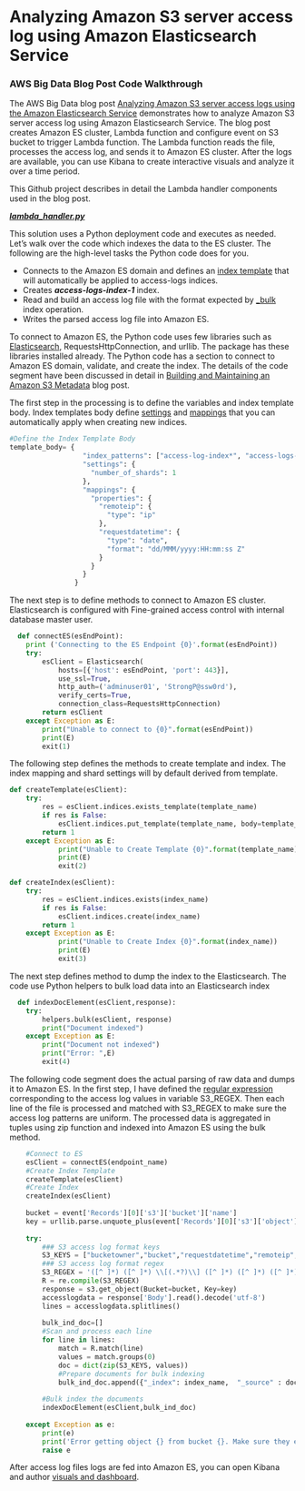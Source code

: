 # Analyzing Amazon S3 server access log using Amazon Elasticsearch Service


### AWS Big Data Blog Post Code Walkthrough
The AWS Big Data blog post [Analyzing Amazon S3 server access logs using the Amazon Elasticsearch Service](https://aws.amazon.com/elasticsearch-service/) demonstrates how to analyze Amazon S3 server access log using Amazon Elasticsearch Service. The blog post creates Amazon ES cluster, Lambda function and configure event on S3 bucket to trigger Lambda function. The Lambda function reads the file, processes the access log, and sends it to Amazon ES cluster. After the logs are available, you can use Kibana to create interactive visuals and analyze it over a time period.

This Github project describes in detail the Lambda handler components used in the blog post. 

[___lambda_handler.py___](https://github.com/aws-samples/aws-big-data-blog-analyze-s3-access-log-using-amazon-elasticsearch/blob/master/src/lambda_handler.py)

This solution uses a Python deployment code and executes as needed. Let’s walk over the code which indexes the data to the ES cluster. The following are the high-level tasks the Python code does for you.

*	Connects to the Amazon ES domain and defines an [index template](https://www.elastic.co/guide/en/elasticsearch/reference/master/indices-templates.html) that will automatically be applied to access-logs indices. 
*	Creates ___access-logs-index-1___ index. 
*	Read and build an access log file with the format expected by [_bulk](https://www.elastic.co/guide/en/elasticsearch/reference/master/indices-templates.html) index operation.
*	Writes the parsed access log file into Amazon ES.

To connect to Amazon ES, the Python code uses few libraries such as [Elasticsearch](https://elasticsearch-py.readthedocs.io/en/master/api.html), RequestsHttpConnection, and urllib. The package has these libraries installed already. The Python code has a section to connect to Amazon ES domain, validate, and create the index. The details of the code segment have been discussed in detail in [Building and Maintaining an Amazon S3 Metadata](https://aws.amazon.com/blogs/big-data/building-and-maintaining-an-amazon-s3-metadata-index-without-servers/) blog post.  

The first step in the processing is to define the variables and index template body. Index templates body define [settings](https://www.elastic.co/guide/en/elasticsearch/reference/current/index-modules.html#index-modules-settings) and [mappings](https://www.elastic.co/guide/en/elasticsearch/reference/current/mapping.html) that you can automatically apply when creating new indices.


```python
#Define the Index Template Body
template_body= {
                  "index_patterns": ["access-log-index*", "access-logs-index*"],
                  "settings": {
                    "number_of_shards": 1
                  },
                  "mappings": {
                    "properties": {
                      "remoteip": {
                        "type": "ip"
                      },
                      "requestdatetime": {
                        "type": "date",
                        "format": "dd/MMM/yyyy:HH:mm:ss Z"
                      }
                    }
                  }
                } 
```
The next step is to define methods to connect to Amazon ES cluster. Elasticsearch is configured with Fine-grained access control with internal database master user. 

```python
  def connectES(esEndPoint):
    print ('Connecting to the ES Endpoint {0}'.format(esEndPoint))
    try:
        esClient = Elasticsearch(
            hosts=[{'host': esEndPoint, 'port': 443}],
            use_ssl=True,
            http_auth=('adminuser01', 'StrongP@ssw0rd'),
            verify_certs=True,
            connection_class=RequestsHttpConnection)
        return esClient
    except Exception as E:
        print("Unable to connect to {0}".format(esEndPoint))
        print(E)
        exit(1)
 ```
        
The following step defines the methods to create template and index. The index mapping and shard settings will by default derived from template. 


```python
def createTemplate(esClient):
    try:
        res = esClient.indices.exists_template(template_name)
        if res is False:
            esClient.indices.put_template(template_name, body=template_body)
        return 1
    except Exception as E:
            print("Unable to Create Template {0}".format(template_name))
            print(E)
            exit(2)

def createIndex(esClient):
    try:
        res = esClient.indices.exists(index_name)
        if res is False:
            esClient.indices.create(index_name)
        return 1
    except Exception as E:
            print("Unable to Create Index {0}".format(index_name))
            print(E)
            exit(3) 
 ```

The next step defines method to dump the index to the Elasticsearch. The code use Python helpers to bulk load data into an Elasticsearch index

```python
  def indexDocElement(esClient,response):
    try:
        helpers.bulk(esClient, response)
        print("Document indexed")
    except Exception as E:
        print("Document not indexed")
        print("Error: ",E)
        exit(4)
```

The following code segment does the actual parsing of raw data and dumps it to Amazon ES. In the first step, I have defined the [regular expression](https://en.wikipedia.org/wiki/Regular_expression) corresponding to the access log values in variable S3_REGEX. Then each line of the file is processed and matched with S3_REGEX to make sure the access log patterns are uniform. The processed data is aggregated in tuples using zip function and indexed into Amazon ES using the bulk method.

```python
    #Connect to ES 
    esClient = connectES(endpoint_name)
    #Create Index Template 
    createTemplate(esClient)
    #Create Index
    createIndex(esClient)
    
    bucket = event['Records'][0]['s3']['bucket']['name']
    key = urllib.parse.unquote_plus(event['Records'][0]['s3']['object']['key'])
    
    try:
        ### S3 access log format keys
        S3_KEYS = ["bucketowner","bucket","requestdatetime","remoteip","requester","requestid","operation","key","requesturi_operation","requesturi_key","requesturi_httpprotoversion","httpstatus","errorcode","bytessent","objectsize","totaltime","turnaroundtime","referrer","useragent","versionid","hostid","sigv","ciphersuite","authtype","endPoint","tlsversion"]
        ### S3 access log format regex
        S3_REGEX = '([^ ]*) ([^ ]*) \\[(.*?)\\] ([^ ]*) ([^ ]*) ([^ ]*) ([^ ]*) ([^ ]*) \\\"([^ ]*) ([^ ]*) (- |[^ ]*)\\\" (-|[0-9]*) ([^ ]*) ([^ ]*) ([^ ]*) ([^ ]*) ([^ ]*) ([^ ]*) (\"[^\"]*\") ([^ ]*)(?: ([^ ]*) ([^ ]*) ([^ ]*) ([^ ]*) ([^ ]*) ([^ ]*))?.*$'
        R = re.compile(S3_REGEX)
        response = s3.get_object(Bucket=bucket, Key=key)
        accesslogdata = response['Body'].read().decode('utf-8')
        lines = accesslogdata.splitlines()
        
        bulk_ind_doc=[]
        #Scan and process each line
        for line in lines:
            match = R.match(line)
            values = match.groups(0)
            doc = dict(zip(S3_KEYS, values))
            #Prepare documents for bulk indexing
            bulk_ind_doc.append({"_index": index_name,  "_source" : doc})    
            
        #Bulk index the documents
        indexDocElement(esClient,bulk_ind_doc)
        
    except Exception as e:
        print(e)
        print('Error getting object {} from bucket {}. Make sure they exist and your bucket is in the same region as this function.'.format(key, bucket))
        raise e
```

After access log files logs are fed into Amazon ES, you can open Kibana and author [visuals and dashboard](https://aws.amazon.com/blogs/database/configuring-and-authoring-kibana-dashboards/). 

